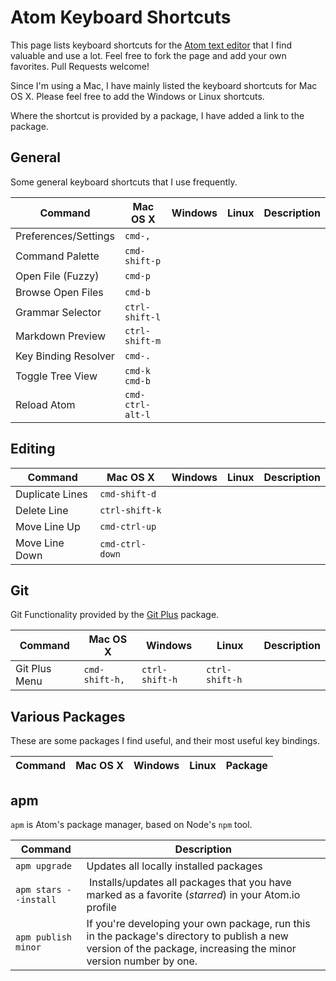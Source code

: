 # Atom Keyboard Shortcuts

This page lists keyboard shortcuts for the [Atom text editor](https://atom.io) that I find valuable and use a lot. Feel free to fork the page and add your own favorites. Pull Requests welcome!

Since I'm using a Mac, I have mainly listed the keyboard shortcuts for Mac OS X. Please feel free to add the Windows or Linux shortcuts.

Where the shortcut is provided by a package, I have added a link to the package.

## General

Some general keyboard shortcuts that I use frequently.

| Command | Mac OS X | Windows | Linux | Description |
| ------- | -------- | ------- | ----- | ----------- |
| Preferences/Settings | `cmd-,` |  |  |  |
| Command Palette | `cmd-shift-p` |  |  |  |
| Open File (Fuzzy) | `cmd-p` |  |  |  |
| Browse Open Files | `cmd-b` |  |  |  |
| Grammar Selector | `ctrl-shift-l` |  |  |  |
| Markdown Preview | `ctrl-shift-m` |  |  |  |
| Key Binding Resolver | `cmd-.` |  |  |  |
| Toggle Tree View | `cmd-k cmd-b` |  |  |  |
| Reload Atom | `cmd-ctrl-alt-l` |  |  |  |

## Editing

| Command | Mac OS X | Windows | Linux | Description |
| ------- | -------- | ------- | ----- | ----------- |
| Duplicate Lines | `cmd-shift-d` |  |  |  |
| Delete Line | `ctrl-shift-k` |  |  |  |
| Move Line Up | `cmd-ctrl-up` |  |  |  |
| Move Line Down | `cmd-ctrl-down` |  |  |  |

## Git

Git Functionality provided by the [Git Plus](https://atom.io/packages/git-plus) package.

| Command | Mac OS X | Windows | Linux | Description |
| ------- | -------- | ------- | ----- | ----------- |
| Git Plus Menu | `cmd-shift-h,` | `ctrl-shift-h`| `ctrl-shift-h` |  |

## Various Packages

These are some packages I find useful, and their most useful key bindings.

| Command | Mac OS X | Windows | Linux | Package |
| ------- | -------- | ------- | ----- | ----------- |

## apm

`apm` is Atom's package manager, based on Node's `npm` tool.

| Command | Description |
| ------- | ----------- |
| `apm upgrade` | Updates all locally installed packages |
| `apm stars --install` | Installs/updates all packages that you have marked as a favorite (_starred_) in your Atom.io profile |
| `apm publish minor` | If you're developing your own package, run this in the package's directory to publish a new version of the package, increasing the minor version number by one. |
